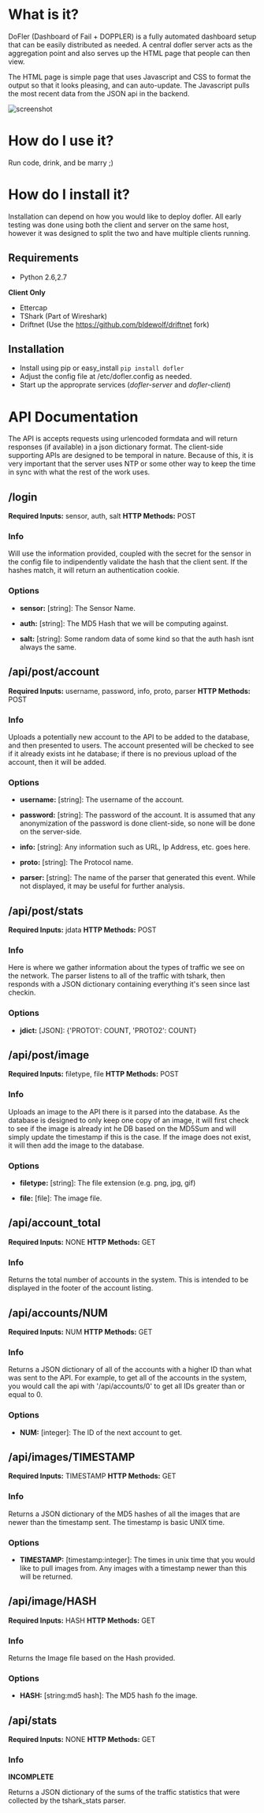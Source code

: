 # What is it?
DoFler (Dashboard of Fail + DOPPLER) is a fully automated dashboard
setup that can be easily distributed as needed.  A central dofler server
acts as the aggregation point and also serves up the HTML page that people 
can then view.

The HTML page is simple page that uses Javascript and CSS to format the
output so that it looks pleasing, and can auto-update.  The Javascript
pulls the most recent data from the JSON api in the backend.

![screenshot](https://github.com/SteveMcGrath/dofler/raw/master/doc-data/dofler-screen1.png)

# How do I use it?
Run code, drink, and be marry ;)

# How do I install it?
Installation can depend on how you would like to deploy dofler.  All
early testing was done using both the client and server on the same
host, however it was designed to split the two and have multiple
clients running.

## Requirements

* Python 2.6,2.7

__Client Only__

* Ettercap
* TShark (Part of Wireshark)
* Driftnet (Use the https://github.com/bldewolf/driftnet fork)

## Installation

* Install using pip or easy_install `pip install dofler`
* Adjust the config file at /etc/dofler.config as needed.
* Start up the approprate services (_dofler-server_ and _dofler-client_)


# API Documentation

The API is accepts requests using urlencoded formdata and will return
responses (if available) in a json dictionary format.  The client-side
supporting APIs are designed to be temporal in nature.  Because of this,
it is very important that the server uses NTP or some other way to keep
the time in sync with what the rest of the work uses.


## /login

__Required Inputs:__ sensor, auth, salt
__HTTP Methods:__ POST

### Info

Will use the information provided, coupled with the secret for the sensor
in the config file to indipendently validate the hash that the client sent.
If the hashes match, it will return an authentication cookie.

### Options

* __sensor:__ [string]: The Sensor Name.

* __auth:__ [string]: The MD5 Hash that we will be computing against.

* __salt:__ [string]: Some random data of some kind so that the auth hash
  isnt always the same.


## /api/post/account

__Required Inputs:__ username, password, info, proto, parser
__HTTP Methods:__ POST

### Info

Uploads a potentially new account to the API to be added to the database,
and then presented to users.  The account presented will be checked to see
if it already exists int he database; if there is no previous upload of the
account, then it will be added.

### Options

* __username:__ [string]: The username of the account.

* __password:__ [string]: The password of the account.  It is assumed that any 
  anonymization of the password is done client-side, so none will be done on the
  server-side.

* __info:__ [string]: Any information such as URL, Ip Address, etc. goes here.

* __proto:__ [string]: The Protocol name.

* __parser:__ [string]: The name of the parser that generated this event.  While
  not displayed, it may be useful for further analysis.


## /api/post/stats

__Required Inputs:__ jdata
__HTTP Methods:__ POST

### Info

Here is where we gather information about the types of traffic we see on the network.
The parser listens to all of the traffic with tshark, then responds with a JSON
dictionary containing everything it's seen since last checkin.

### Options

* __jdict:__ [JSON]: {'PROTO1': COUNT, 'PROTO2': COUNT}


## /api/post/image

__Required Inputs:__ filetype, file
__HTTP Methods:__ POST

### Info

Uploads an image to the API there is it parsed into the database.  As the database
is designed to only keep one copy of an image, it will first check to see if the
image is already int he DB based on the MD5Sum and will simply update the timestamp
if this is the case.  If the image does not exist, it will then add the image to the
database.

### Options

* __filetype:__ [string]: The file extension (e.g. png, jpg, gif)

* __file:__ [file]: The image file.


## /api/account_total

__Required Inputs:__ NONE
__HTTP Methods:__ GET

### Info

Returns the total number of accounts in the system.  This is intended to be displayed
in the footer of the account listing.


## /api/accounts/NUM

__Required Inputs:__ NUM
__HTTP Methods:__ GET

### Info

Returns a JSON dictionary of all of the accounts with a higher ID than what was
sent to the API.  For example, to get all of the accounts in the system, you would
call the api with '/api/accounts/0' to get all IDs greater than or equal to 0.

### Options

* __NUM:__ [integer]: The ID of the next account to get.


## /api/images/TIMESTAMP

__Required Inputs:__ TIMESTAMP
__HTTP Methods:__ GET

### Info

Returns a JSON dictionary of the MD5 hashes of all the images that are newer than
the timestamp sent.  The timestamp is basic UNIX time.

### Options

* __TIMESTAMP:__ [timestamp:integer]: The times in unix time that you would like to
  pull images from.  Any images with a timestamp newer than this will be returned.


## /api/image/HASH

__Required Inputs:__ HASH
__HTTP Methods:__ GET

### Info

Returns the Image file based on the Hash provided.

### Options

* __HASH:__ [string:md5 hash]: The MD5 hash fo the image.


## /api/stats

__Required Inputs:__ NONE
__HTTP Methods:__ GET

### Info

__INCOMPLETE__

Returns a JSON dictionary of the sums of the traffic statistics that were collected by the tshark_stats parser.